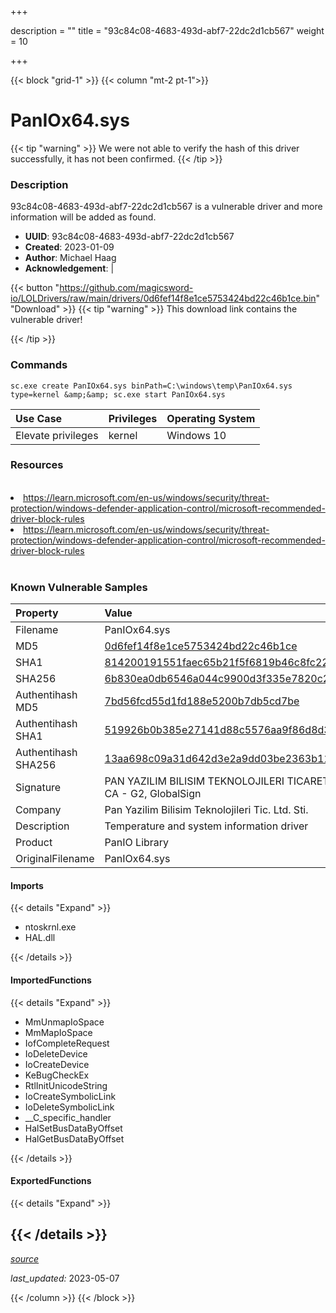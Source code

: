 +++

description = ""
title = "93c84c08-4683-493d-abf7-22dc2d1cb567"
weight = 10

+++


{{< block "grid-1" >}}
{{< column "mt-2 pt-1">}}


# PanIOx64.sys


{{< tip "warning" >}}
We were not able to verify the hash of this driver successfully, it has not been confirmed.
{{< /tip >}}


### Description

93c84c08-4683-493d-abf7-22dc2d1cb567 is a vulnerable driver and more information will be added as found.
- **UUID**: 93c84c08-4683-493d-abf7-22dc2d1cb567
- **Created**: 2023-01-09
- **Author**: Michael Haag
- **Acknowledgement**:  | [](https://twitter.com/)

{{< button "https://github.com/magicsword-io/LOLDrivers/raw/main/drivers/0d6fef14f8e1ce5753424bd22c46b1ce.bin" "Download" >}}
{{< tip "warning" >}}
This download link contains the vulnerable driver!

{{< /tip >}}

### Commands

```
sc.exe create PanIOx64.sys binPath=C:\windows\temp\PanIOx64.sys type=kernel &amp;&amp; sc.exe start PanIOx64.sys
```

| Use Case | Privileges | Operating System | 
|:---- | ---- | ---- |
| Elevate privileges | kernel | Windows 10 |

### Resources
<br>
<li><a href=" https://learn.microsoft.com/en-us/windows/security/threat-protection/windows-defender-application-control/microsoft-recommended-driver-block-rules"> https://learn.microsoft.com/en-us/windows/security/threat-protection/windows-defender-application-control/microsoft-recommended-driver-block-rules</a></li>
<li><a href="https://learn.microsoft.com/en-us/windows/security/threat-protection/windows-defender-application-control/microsoft-recommended-driver-block-rules">https://learn.microsoft.com/en-us/windows/security/threat-protection/windows-defender-application-control/microsoft-recommended-driver-block-rules</a></li>
<br>

### Known Vulnerable Samples

| Property           | Value |
|:-------------------|:------|
| Filename           | PanIOx64.sys |
| MD5                | [0d6fef14f8e1ce5753424bd22c46b1ce](https://www.virustotal.com/gui/file/0d6fef14f8e1ce5753424bd22c46b1ce) |
| SHA1               | [814200191551faec65b21f5f6819b46c8fc227a3](https://www.virustotal.com/gui/file/814200191551faec65b21f5f6819b46c8fc227a3) |
| SHA256             | [6b830ea0db6546a044c9900d3f335e7820c2a80e147b0751641899d1a5aa8f74](https://www.virustotal.com/gui/file/6b830ea0db6546a044c9900d3f335e7820c2a80e147b0751641899d1a5aa8f74) |
| Authentihash MD5   | [7bd56fcd55d1fd188e5200b7db5cd7be](https://www.virustotal.com/gui/search/authentihash%253A7bd56fcd55d1fd188e5200b7db5cd7be) |
| Authentihash SHA1  | [519926b0b385e27141d88c5576aa9f86d8d3bb0d](https://www.virustotal.com/gui/search/authentihash%253A519926b0b385e27141d88c5576aa9f86d8d3bb0d) |
| Authentihash SHA256| [13aa698c09a31d642d3e2a9dd03be2363b11b4024689fb6c97234719446dbbd7](https://www.virustotal.com/gui/search/authentihash%253A13aa698c09a31d642d3e2a9dd03be2363b11b4024689fb6c97234719446dbbd7) |
| Signature         | PAN YAZILIM BILISIM TEKNOLOJILERI TICARET LTD. STI., GlobalSign CodeSigning CA - G2, GlobalSign   |
| Company           | Pan Yazilim Bilisim Teknolojileri Tic. Ltd. Sti. |
| Description       | Temperature and system information driver |
| Product           | PanIO Library |
| OriginalFilename  | PanIOx64.sys |


#### Imports
{{< details "Expand" >}}
* ntoskrnl.exe
* HAL.dll

{{< /details >}}
#### ImportedFunctions
{{< details "Expand" >}}
* MmUnmapIoSpace
* MmMapIoSpace
* IofCompleteRequest
* IoDeleteDevice
* IoCreateDevice
* KeBugCheckEx
* RtlInitUnicodeString
* IoCreateSymbolicLink
* IoDeleteSymbolicLink
* __C_specific_handler
* HalSetBusDataByOffset
* HalGetBusDataByOffset

{{< /details >}}
#### ExportedFunctions
{{< details "Expand" >}}

{{< /details >}}
-----



[*source*](https://github.com/magicsword-io/LOLDrivers/tree/main/yaml/93c84c08-4683-493d-abf7-22dc2d1cb567.yaml)

*last_updated:* 2023-05-07








{{< /column >}}
{{< /block >}}
